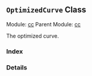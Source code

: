 ## `OptimizedCurve` Class



Module: [cc](../modules/cc.md)
Parent Module: [cc](../modules/cc.md)


The optimized curve.



### Index





### Details




